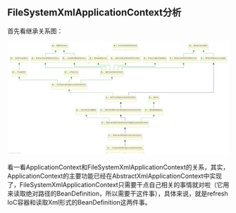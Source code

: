 ## FileSystemXmlApplicationContext分析

首先看继承关系图：

![FileSystemXmlApplicationContext继承关系](assets/FileSystemXmlApplicationContext继承关系.png)

看一看ApplicationContext和FileSystemXmlApplicationContext的关系，其实，ApplicationContext的主要功能已经在AbstractXmlApplicationContext中实现了，FileSystemXmlApplicationContext只需要干点自己相关的事情就对啦（它用来读取绝对路径的BeanDefinition，所以需要干这件事），具体来说，就是refresh IoC容器和读取Xml形式的BeanDefinition这两件事。



